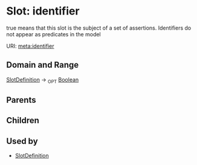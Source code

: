 # Slot: identifier


true means that this slot is the subject of a set of assertions.  Identifiers do not appear as predicates in the model

URI: [meta:identifier](https://w3id.org/biolink/biolinkml/meta/identifier)
## Domain and Range

[SlotDefinition](SlotDefinition.md) ->  <sub>OPT</sub> [Boolean](Boolean.md)
## Parents

## Children

## Used by

 * [SlotDefinition](SlotDefinition.md)
